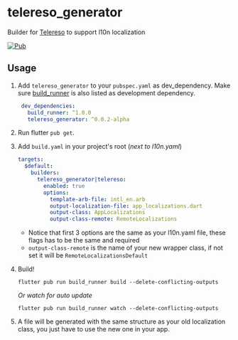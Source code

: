 # telereso_generator

Builder for [Telereso](https://pub.dev/packages/telereso) to support l10n localization

[![Pub](https://img.shields.io/pub/v/telereso_generator.svg)](https://pub.dartlang.org/packages/telereso_generator)

## Usage

1. Add `telereso_generator` to your `pubspec.yaml` as dev_dependency. Make sure [build_runner](https://pub.dev/packages/build_runner) is also listed as development dependency. 
    ```yaml
     dev_dependencies:
       build_runner: ^1.0.0
       telereso_generator: ^0.0.2-alpha
    ```

2. Run flutter `pub get`.
3. Add `build.yaml` in your project's root (_next to l10n.yaml_)
    ```yaml
    targets:
      $default:
        builders:
          telereso_generator|telereso:
            enabled: true
            options:
              template-arb-file: intl_en.arb
              output-localization-file: app_localizations.dart
              output-class: AppLocalizations
              output-class-remote: RemoteLocalizations
    ```
   - Notice that first 3 options are the same as your l10n.yaml file, these flags has to be the same and required
   - `output-class-remote` is the name of your new wrapper class, if not set it will be `RemoteLocalizationsDefault`



4. Build!
    ```shell
    flutter pub run build_runner build --delete-conflicting-outputs
    ```
   _Or watch for auto update_
    ```shell
    flutter pub run build_runner watch --delete-conflicting-outputs
    ```
5. A file will be generated with the same structure as your old localization class, you just have to use the new one in your app.   

